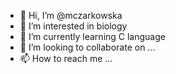 - 👋 Hi, I’m @mczarkowska
- 👀 I’m interested in biology
- 🌱 I’m currently learning C language
- 💞️ I’m looking to collaborate on ...
- 📫 How to reach me ...

<!---
mczarkowska/mczarkowska is a ✨ special ✨ repository because its `README.md` (this file) appears on your GitHub profile.
You can click the Preview link to take a look at your changes.
--->
